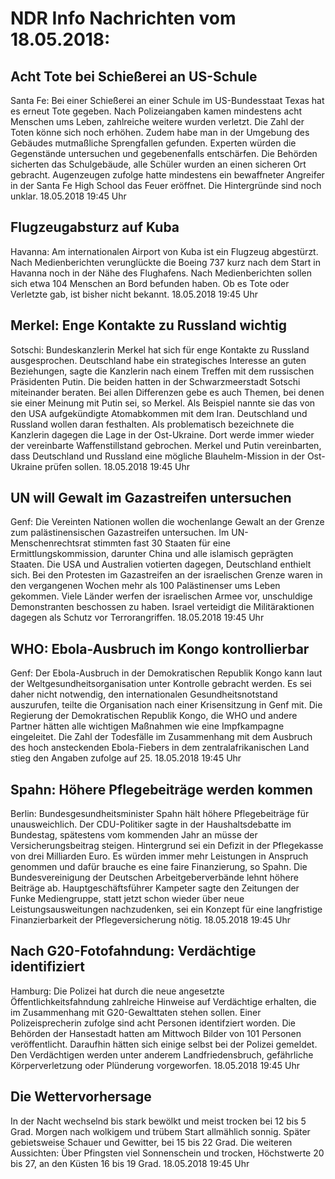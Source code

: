 # NDR Info Nachrichten vom 18.05.2018:


## Acht Tote bei Schießerei an US-Schule
Santa Fe: Bei einer Schießerei an einer Schule im US-Bundesstaat Texas hat es erneut Tote gegeben. Nach Polizeiangaben kamen mindestens acht Menschen ums Leben, zahlreiche weitere wurden verletzt. Die Zahl der Toten könne sich noch erhöhen. Zudem habe man in der Umgebung des Gebäudes mutmaßliche Sprengfallen gefunden. Experten würden die Gegenstände untersuchen und gegebenenfalls entschärfen. Die Behörden sicherten das Schulgebäude, alle Schüler wurden an einen sicheren Ort gebracht. Augenzeugen zufolge hatte mindestens ein bewaffneter Angreifer in der Santa Fe High School das Feuer eröffnet. Die Hintergründe sind noch unklar. 18.05.2018 19:45 Uhr 

## Flugzeugabsturz auf Kuba
Havanna:       Am internationalen Airport von Kuba ist ein Flugzeug abgestürzt. Nach Medienberichten verunglückte die Boeing 737 kurz nach dem Start in Havanna noch in der Nähe des Flughafens. Nach Medienberichten sollen sich etwa 104 Menschen an Bord befunden haben. Ob es Tote oder Verletzte gab, ist bisher nicht bekannt. 18.05.2018 19:45 Uhr 

## Merkel: Enge Kontakte zu Russland wichtig
Sotschi:	Bundeskanzlerin Merkel hat sich für enge Kontakte zu Russland ausgesprochen. Deutschland habe ein strategisches Interesse an guten Beziehungen, sagte die Kanzlerin nach einem Treffen mit dem russischen Präsidenten Putin. Die beiden hatten in der Schwarzmeerstadt Sotschi miteinander beraten. Bei allen Differenzen gebe es auch Themen, bei denen sie einer Meinung mit Putin sei, so Merkel. Als Beispiel nannte sie das von den USA aufgekündigte Atomabkommen mit dem Iran. Deutschland und Russland wollen daran festhalten. Als problematisch bezeichnete die Kanzlerin dagegen die Lage in der Ost-Ukraine. Dort werde immer wieder der vereinbarte Waffenstillstand gebrochen. Merkel und Putin vereinbarten, dass Deutschland und Russland eine mögliche Blauhelm-Mission in der Ost-Ukraine prüfen sollen. 18.05.2018 19:45 Uhr 

## UN will Gewalt im Gazastreifen untersuchen
Genf:	Die Vereinten Nationen wollen die wochenlange Gewalt an der Grenze zum palästinensischen Gazastreifen untersuchen. Im UN-Menschenrechtsrat stimmten fast 30 Staaten für eine Ermittlungskommission, darunter China und alle islamisch geprägten Staaten. Die USA und Australien votierten dagegen, Deutschland enthielt sich. Bei den Protesten im Gazastreifen an der israelischen Grenze waren in den vergangenen Wochen mehr als 100 Palästinenser ums Leben gekommen. Viele Länder werfen der israelischen Armee vor, unschuldige Demonstranten beschossen zu haben. Israel verteidigt die Militäraktionen dagegen als Schutz vor Terrorangriffen. 18.05.2018 19:45 Uhr 

## WHO: Ebola-Ausbruch im Kongo kontrollierbar
Genf: Der Ebola-Ausbruch in der Demokratischen Republik Kongo kann laut der Weltgesundheitsorganisation unter Kontrolle gebracht werden. Es sei daher nicht notwendig, den internationalen Gesundheitsnotstand auszurufen, teilte die Organisation nach einer Krisensitzung in Genf mit. Die Regierung der Demokratischen Republik Kongo, die WHO und andere Partner hätten alle wichtigen Maßnahmen wie eine Impfkampagne eingeleitet. Die Zahl der Todesfälle im Zusammenhang mit dem Ausbruch des hoch ansteckenden Ebola-Fiebers in dem zentralafrikanischen Land stieg den Angaben zufolge auf 25. 18.05.2018 19:45 Uhr 

## Spahn: Höhere Pflegebeiträge werden kommen
Berlin:	Bundesgesundheitsminister Spahn hält höhere Pflegebeiträge für unausweichlich. Der CDU-Politiker sagte in der Haushaltsdebatte im Bundestag, spätestens vom kommenden Jahr an müsse der Versicherungsbeitrag steigen. Hintergrund sei ein Defizit in der Pflegekasse von drei Milliarden Euro. Es würden immer mehr Leistungen in Anspruch genommen und dafür brauche es eine faire Finanzierung, so Spahn. Die Bundesvereinigung der Deutschen Arbeitgeberverbände lehnt höhere Beiträge ab. Hauptgeschäftsführer Kampeter sagte den Zeitungen der Funke Mediengruppe, statt jetzt schon wieder über neue Leistungsausweitungen nachzudenken, sei ein Konzept für eine langfristige Finanzierbarkeit der Pflegeversicherung nötig. 18.05.2018 19:45 Uhr 

## Nach G20-Fotofahndung: Verdächtige identifiziert
Hamburg: Die Polizei hat durch die neue angesetzte Öffentlichkeitsfahndung zahlreiche Hinweise auf Verdächtige erhalten, die im Zusammenhang mit G20-Gewalttaten stehen sollen. Einer Polizeisprecherin zufolge sind acht Personen identifziert worden. Die Behörden der Hansestadt hatten am Mittwoch Bilder von 101 Personen veröffentlicht. Daraufhin hätten sich einige selbst bei der Polizei gemeldet. Den Verdächtigen werden unter anderem Landfriedensbruch, gefährliche Körperverletzung oder Plünderung vorgeworfen. 18.05.2018 19:45 Uhr 

## Die Wettervorhersage
In der Nacht wechselnd bis stark bewölkt und meist trocken bei 12 bis 5 Grad. Morgen nach wolkigem und trübem Start allmählich sonnig. Später gebietsweise Schauer und Gewitter, bei 15 bis 22 Grad. Die weiteren Aussichten: Über Pfingsten viel Sonnenschein und trocken, Höchstwerte 20 bis 27, an den Küsten 16 bis 19 Grad. 18.05.2018 19:45 Uhr 
